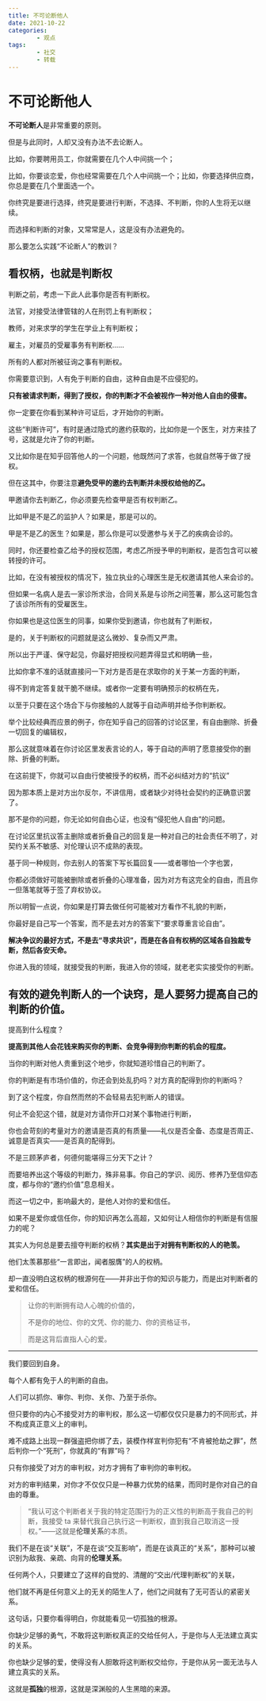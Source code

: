 ```yaml
---
title: 不可论断他人
date: 2021-10-22
categories:
        - 观点
tags:
        - 社交
        - 转载
---
```


# 不可论断他人

**不可论断人**是非常重要的原则。

但是与此同时，人却又没有办法不去论断人。

比如，你要聘用员工，你就需要在几个人中间挑一个；

比如，你要谈恋爱，你也经常需要在几个人中间挑一个；比如，你要选择供应商，你总是要在几个里面选一个。

你终究是要进行选择，终究是要进行判断，不选择、不判断，你的人生将无以继续。

而选择和判断的对象，又常常是人，这是没有办法避免的。

那么要怎么实践“不论断人”的教训？

## 看权柄，也就是判断权

判断之前，考虑一下此人此事你是否有判断权。

法官，对接受法律管辖的人在刑罚上有判断权；

教师，对来求学的学生在学业上有判断权；

雇主，对雇员的受雇事务有判断权……

所有的人都对所被征询之事有判断权。

你需要意识到，人有免于判断的自由，这种自由是不应侵犯的。

**只有被请求判断，得到了授权，你的判断才不会被视作一种对他人自由的侵害。**

你一定要在你看到某种许可证后，才开始你的判断。

这些“判断许可”，有时是通过隐式的邀约获取的，比如你是一个医生，对方来挂了号，这就是允许了你的判断。

又比如你是在知乎回答他人的一个问题，他既然问了求答，也就自然等于做了授权。

但在这其中，你要注意**避免受甲的邀约去判断并未授权给他的乙。**

甲邀请你去判断乙，你必须要先检查甲是否有权判断乙。

比如甲是不是乙的监护人？如果是，那是可以的。

甲是不是乙的医生？如果是，那么你是可以受邀参与关于乙的疾病会诊的。

同时，你还要检查乙给予的授权范围，考虑乙所授予甲的判断权，是否包含可以被转授的许可。

比如，在没有被授权的情况下，独立执业的心理医生是无权邀请其他人来会诊的。

但如果一名病人是去一家诊所求治，合同关系是与诊所之间签署，那么这可能包含了该诊所所有的受雇医生。

你如果也是这位医生的同事，如果你受到邀请，你也就有了判断权，

是的，关于判断权的问题就是这么微妙、复杂而又严肃。

所以出于严谨、保守起见，你最好把授权问题弄得显式和明确一些，

比如你拿不准的话就直接问一下对方是否是在求取你的关于某一方面的判断，

得不到肯定答复就干脆不继续。或者你一定要有明确预示的权柄在先，

以至于只要在这个场合下与你接触的人就等于自动声明并给予你判断权。

举个比较经典而应景的例子，你在知乎自己的回答的讨论区里，有自由删除、折叠一切回复的编辑权，

那么这就意味着在你讨论区里发表言论的人，等于自动的声明了愿意接受你的删除、折叠的判断。

在这前提下，你就可以自由行使被授予的权柄，而不必纠结对方的“抗议”

因为那本质上是对方出尔反尔，不讲信用，或者缺少对待社会契约的正确意识罢了。

那不是你的问题，你无论如何自由心证，也没有“侵犯他人自由”的问题。

在讨论区里抗议答主删除或者折叠自己的回复是一种对自己的社会责任不明了，对契约关系不敏感、对伦理认识不成熟的表现。

基于同一种规则，你去别人的答案下写长篇回复——或者哪怕一个字也罢，

你都必须做好可能被删除或者折叠的心理准备，因为对方有这完全的自由，而且你一但落笔就等于签了弃权协议。

所以明智一点说，你如果是打算去做任何可能被对方看作不礼貌的判断，

你最好是自己写一个答案，而不是去对方的答案下“要求尊重言论自由”。

**解决争议的最好方式，不是去“寻求共识”，而是在各自有权柄的区域各自独裁专断，然后各安天命。**

你进入我的领域，就接受我的判断，我进入你的领域，就老老实实接受你的判断。

## 有效的避免判断人的一个诀窍，是人要努力提高自己的判断的价值。

提高到什么程度？

**提高到其他人会花钱来购买你的判断、会竞争得到你判断的机会的程度。**

当你的判断对他人贵重到这个地步，你就知道珍惜自己的判断了。

你的判断是有市场价值的，你还会到处乱扔吗？对方真的配得到你的判断吗？

到了这个程度，你自然而然的不会轻易去犯判断人的错误。

何止不会犯这个错，就是对方请你开口对某个事物进行判断，

你也会苛刻的考量对方的邀请是否真的有质量——礼仪是否全备、态度是否周正、诚意是否真实——是否真的配得到。

不是三顾茅庐者，何德何能堪得三分天下之计？

而要培养出这个等级的判断力，殊非易事。你自己的学识、阅历、修养乃至信仰态度，都与你的“邀约价值”息息相关。

而这一切之中，影响最大的，是他人对你的爱和信任。

如果不是爱你或信任你，你的知识再怎么高超，又如何让人相信你的判断是有信服力的呢？

其实人为何总是要去擅夺判断的权柄？**其实是出于对拥有判断权的人的艳羡。**

他们太羡慕那些“一言即出，闻者服膺”的人的权柄。

却一直没明白这权柄的根源何在——并非出于你的知识与能力，而是出对判断者的爱和信任。

> 让你的判断拥有动人心魄的价值的，
>
> 不是你的地位、你的文凭、你的能力、你的资格证书，
>
> 而是这背后直指人心的爱。

---

我们要回到自身。

每个人都有免于人的判断的自由。

人们可以抓你、审你、判你、关你、乃至于杀你。

但只要你的内心不接受对方的审判权，那么这一切都仅仅只是暴力的不同形式，并不构成真正意义上的审判。

难不成路上出现一群强盗把你绑了去，装模作样宣判你犯有“不肯被抢劫之罪”，然后判你一个“死刑”，你就真的“有罪”吗？

只有你接受了对方的审判权，对方才拥有了审判你的审判权。

对方的审判结果，对你才不仅仅只是一种暴力优势的结果，而同时是你对自己的自由的尊重。

> “我认可这个判断者关于我的特定范围行为的正义性的判断高于我自己的判断，我接受 ta 来替代我自己执行这一判断权，直到我自己取消这一授权。”——这就是**伦理关系**的本质。

我们不是在谈“关联”，不是在谈“交互影响”，而是在谈真正的“关系”，那种可以被识别为敌我、亲疏、向背的**伦理关系**。

任何两个人，只要建立了这样的自觉的、清醒的“交出/代理判断权”的关联，

他们就不再是任何意义上的无关的陌生人了，他们之间就有了无可否认的紧密关系。

这句话，只要你看得明白，你就能看见一切孤独的根源。

你缺少足够的勇气，不敢将这判断权真正的交给任何人，于是你与人无法建立真实的关系。

你也缺少足够的爱，使得没有人胆敢将这判断权交给你，于是你从另一面无法与人建立真实的关系。

这就是**孤独**的根源，这就是深渊般的人生黑暗的来源。
